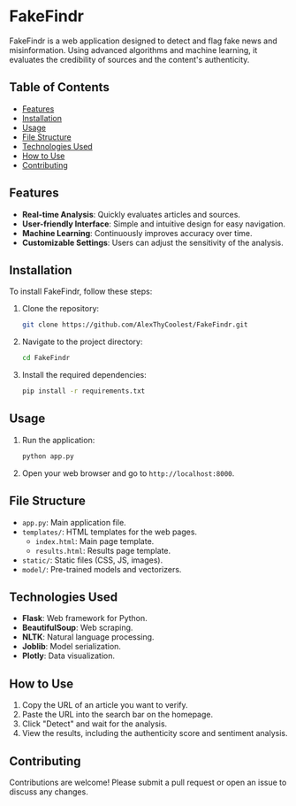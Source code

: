 # FakeFindr

FakeFindr is a web application designed to detect and flag fake news and misinformation. Using advanced algorithms and machine learning, it evaluates the credibility of sources and the content's authenticity.

## Table of Contents

- [Features](#features)
- [Installation](#installation)
- [Usage](#usage)
- [File Structure](#file-structure)
- [Technologies Used](#technologies-used)
- [How to Use](#how-to-use)
- [Contributing](#contributing)

## Features

- **Real-time Analysis**: Quickly evaluates articles and sources.
- **User-friendly Interface**: Simple and intuitive design for easy navigation.
- **Machine Learning**: Continuously improves accuracy over time.
- **Customizable Settings**: Users can adjust the sensitivity of the analysis.

## Installation

To install FakeFindr, follow these steps:

1. Clone the repository:
    ```bash
    git clone https://github.com/AlexThyCoolest/FakeFindr.git
    ```
2. Navigate to the project directory:
    ```bash
    cd FakeFindr
    ```
3. Install the required dependencies:
    ```bash
    pip install -r requirements.txt
    ```

## Usage

1. Run the application:
    ```bash
    python app.py
    ```
2. Open your web browser and go to `http://localhost:8000`.

## File Structure

- `app.py`: Main application file.
- `templates/`: HTML templates for the web pages.
  - `index.html`: Main page template.
  - `results.html`: Results page template.
- `static/`: Static files (CSS, JS, images).
- `model/`: Pre-trained models and vectorizers.

## Technologies Used

- **Flask**: Web framework for Python.
- **BeautifulSoup**: Web scraping.
- **NLTK**: Natural language processing.
- **Joblib**: Model serialization.
- **Plotly**: Data visualization.

## How to Use

1. Copy the URL of an article you want to verify.
2. Paste the URL into the search bar on the homepage.
3. Click "Detect" and wait for the analysis.
4. View the results, including the authenticity score and sentiment analysis.

## Contributing

Contributions are welcome! Please submit a pull request or open an issue to discuss any changes.
